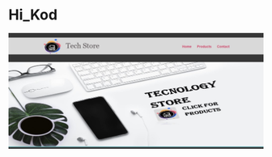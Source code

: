 # Hi_Kod
![github](https://github.com/KaderErgin/CSS/blob/main/Front_End-CSS_Homework1/images/css_1.jpg)
